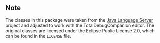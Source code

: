 ## Note

The classes in this package were taken from the [Java Language Server](https://github.com/eclipse/eclipse.jdt.ls)
project and adjusted to work with the TotalDebugCompanion editor. The original classes are licensed under the Eclipse Public License 2.0, which can be found in the  `LICENSE` file.
